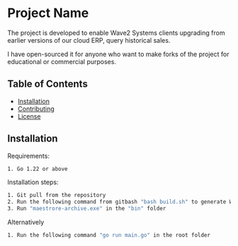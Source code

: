 # Project Name

The project is developed to enable Wave2 Systems clients upgrading from earlier versions of
our cloud ERP, query historical sales.

I have open-sourced it for anyone who want to make forks of the project for educational
or commercial purposes.

## Table of Contents

- [Installation](#installation)
- [Contributing](#contributing)
- [License](#license)

## Installation

Requirements:

```sh
1. Go 1.22 or above
```

Installation steps:

```sh
1. Git pull from the repository
2. Run the following command from gitbash "bash build.sh" to generate Windows OS binary
3. Run "maestrore-archive.exe" in the "bin" folder
```

Alternatively

```sh
1. Run the following command "go run main.go" in the root folder
```

